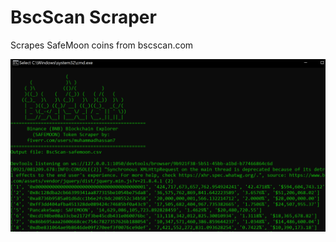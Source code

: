 # BscScan Scraper
Scrapes SafeMoon coins from bscscan.com

![Alt text](https://github.com/evilgenius786/bscscan_scraper/blob/main/Screenshot_1.png?raw=true)
